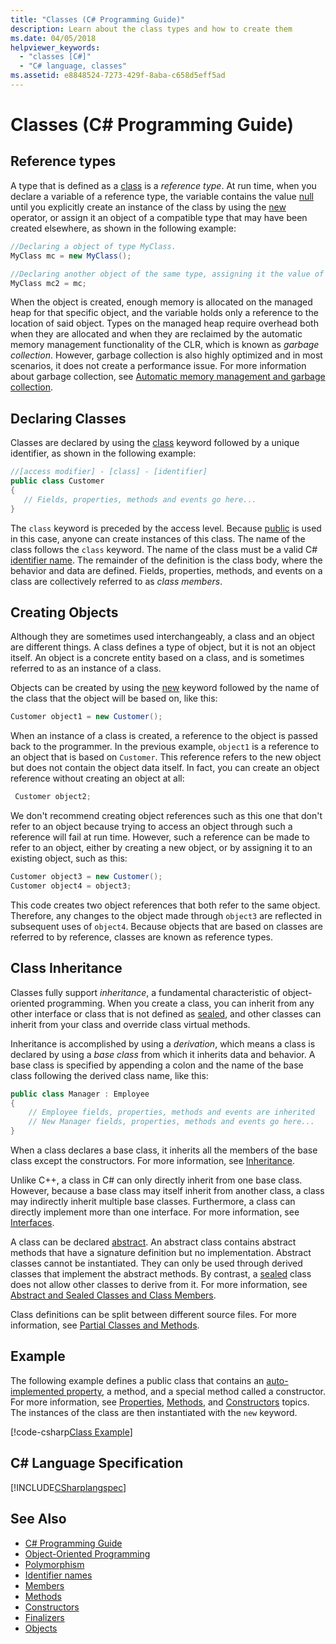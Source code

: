 ```yaml
---
title: "Classes (C# Programming Guide)"
description: Learn about the class types and how to create them
ms.date: 04/05/2018
helpviewer_keywords: 
  - "classes [C#]"
  - "C# language, classes"
ms.assetid: e8848524-7273-429f-8aba-c658d5eff5ad
---
```

# Classes (C# Programming Guide)

## Reference types  
A type that is defined as a [class](../../../csharp/language-reference/keywords/class.md) is a *reference type*. At run time, when you declare a variable of a reference type, the variable contains the value [null](../../../csharp/language-reference/keywords/null.md) until you explicitly create an instance of the class by using the [new](../../../csharp/language-reference/keywords/new.md) operator, or assign it an object of a compatible type that may have been created elsewhere, as shown in the following example:

```csharp
//Declaring a object of type MyClass.
MyClass mc = new MyClass();

//Declaring another object of the same type, assigning it the value of the first object.
MyClass mc2 = mc;
```

When the object is created, enough memory is allocated on the managed heap for that specific object, and the variable holds only a reference to the location of said object. Types on the managed heap require overhead both when they are allocated and when they are reclaimed by the automatic memory management functionality of the CLR, which is known as *garbage collection*. However, garbage collection is also highly optimized and in most scenarios, it does not create a performance issue. For more information about garbage collection, see [Automatic memory management and garbage collection](../../../standard/garbage-collection/gc.md).  
  
## Declaring Classes  
 Classes are declared by using the [class](../../../csharp/language-reference/keywords/class.md) keyword followed by a unique identifier, as shown in the following example:

 ```csharp
//[access modifier] - [class] - [identifier]
 public class Customer
 {
    // Fields, properties, methods and events go here...
 }
```

 The `class` keyword is preceded by the access level. Because [public](../../language-reference/keywords/public.md) is used in this case, anyone can create instances of this class. The name of the class follows the `class` keyword. The name of the class must be a valid C# [identifier name](../inside-a-program/identifier-names.md). The remainder of the definition is the class body, where the behavior and data are defined. Fields, properties, methods, and events on a class are collectively referred to as *class members*.  
  
## Creating Objects

Although they are sometimes used interchangeably, a class and an object are different things. A class defines a type of object, but it is not an object itself. An object is a concrete entity based on a class, and is sometimes referred to as an instance of a class.  
  
 Objects can be created by using the [new](../../language-reference/keywords/new.md) keyword followed by the name of the class that the object will be based on, like this:  

 ```csharp
 Customer object1 = new Customer();
 ```

 When an instance of a class is created, a reference to the object is passed back to the programmer. In the previous example, `object1` is a reference to an object that is based on `Customer`. This reference refers to the new object but does not contain the object data itself. In fact, you can create an object reference without creating an object at all:  
 
```csharp
 Customer object2;
```
 
 We don't recommend creating object references such as this one that don't refer to an object because trying to access an object through such a reference will fail at run time. However, such a reference can be made to refer to an object, either by creating a new object, or by assigning it to an existing object, such as this:  

 ```csharp
 Customer object3 = new Customer();
 Customer object4 = object3;
```
  
 This code creates two object references that both refer to the same object. Therefore, any changes to the object made through `object3` are reflected in subsequent uses of `object4`. Because objects that are based on classes are referred to by reference, classes are known as reference types.  
  
## Class Inheritance  

Classes fully support *inheritance*, a fundamental characteristic of object-oriented programming. When you create a class, you can inherit from any other interface or class that is not defined as [sealed](../../../csharp/language-reference/keywords/sealed.md), and other classes can inherit from your class and override class virtual methods.

Inheritance is accomplished by using a *derivation*, which means a class is declared by using a *base class* from which it inherits data and behavior. A base class is specified by appending a colon and the name of the base class following the derived class name, like this:  

 ```csharp
 public class Manager : Employee
 {
     // Employee fields, properties, methods and events are inherited
     // New Manager fields, properties, methods and events go here...
 }
 ```

When a class declares a base class, it inherits all the members of the base class except the constructors. For more information, see [Inheritance](inheritance.md).
  
Unlike C++, a class in C# can only directly inherit from one base class. However, because a base class may itself inherit from another class, a class may indirectly inherit multiple base classes. Furthermore, a class can directly implement more than one interface. For more information, see [Interfaces](../interfaces/index.md).  
  
A class can be declared [abstract](../../language-reference/keywords/abstract.md). An abstract class contains abstract methods that have a signature definition but no implementation. Abstract classes cannot be instantiated. They can only be used through derived classes that implement the abstract methods. By contrast, a [sealed](../../language-reference/keywords/sealed.md) class does not allow other classes to derive from it. For more information, see [Abstract and Sealed Classes and Class Members](abstract-and-sealed-classes-and-class-members.md).  
  
Class definitions can be split between different source files. For more information, see [Partial Classes and Methods](partial-classes-and-methods.md).  
  
## Example

The following example defines a public class that contains an [auto-implemented property](auto-implemented-properties.md), a method, and a special method called a constructor. For more information, see [Properties](properties.md), [Methods](methods.md), and [Constructors](constructors.md) topics. The instances of the class are then instantiated with the `new` keyword.  
  
[!code-csharp[Class Example](~/samples/snippets/csharp/programming-guide/classes-and-structs/class-example.cs)] 
  
## C# Language Specification

[!INCLUDE[CSharplangspec](~/includes/csharplangspec-md.md)]  
  
## See Also

- [C# Programming Guide](../index.md)
- [Object-Oriented Programming](../concepts/object-oriented-programming.md)
- [Polymorphism](polymorphism.md)
- [Identifier names](../inside-a-program/identifier-names.md)
- [Members](members.md)
- [Methods](methods.md)
- [Constructors](constructors.md)
- [Finalizers](destructors.md)
- [Objects](objects.md)
